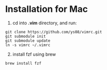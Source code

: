Installation for Mac
======
1. cd into **.vim** directory, and run:
```
git clone https://github.com/ys08/vimrc.git
git submodule init
git submodule update
ln -s vimrc ~/.vimrc
```
2. install fzf using brew
```
brew install fzf
```

